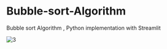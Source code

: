 # Bubble-sort-Algorithm
Bubble sort Algorithm , Python implementation with Streamlit 

![3](https://github.com/abdulrahman6322/Bubble-sort-Algorithm/assets/116524090/24508246-7cbd-419d-bc66-997f45d6652e)
